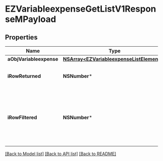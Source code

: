 # EZVariableexpenseGetListV1ResponseMPayload

## Properties
Name | Type | Description | Notes
------------ | ------------- | ------------- | -------------
**aObjVariableexpense** | [**NSArray&lt;EZVariableexpenseListElement&gt;***](EZVariableexpenseListElement.md) |  | 
**iRowReturned** | **NSNumber*** | The number of rows returned | 
**iRowFiltered** | **NSNumber*** | The number of rows matching your filters (if any) or the total number of rows | 

[[Back to Model list]](../README.md#documentation-for-models) [[Back to API list]](../README.md#documentation-for-api-endpoints) [[Back to README]](../README.md)


